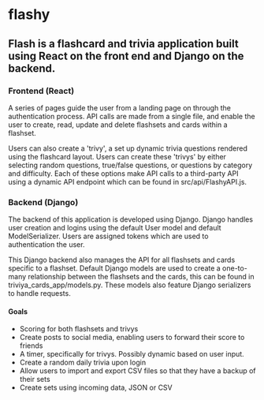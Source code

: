# flashy

## Flash is a flashcard and trivia application built using React on the front end and Django on the backend.

### Frontend (React)
A series of pages guide the user from a landing page on through the authentication process. API calls are made from a single file, and enable the user to create, read, update and delete flashsets and cards within a flashset.

Users can also create a 'trivy', a set up dynamic trivia questions rendered using the flashcard layout. Users can create these 'trivys' by either selecting random questions, true/false questions, or questions by category and difficulty. Each of these options make API calls to a third-party API using a dynamic API endpoint which can be found in src/api/FlashyAPI.js.

### Backend (Django)
The backend of this application is developed using Django. Django handles user creation and logins using the default User model and default ModelSerializer. Users are assigned tokens which are used to authentication the user.

This Django backend also manages the API for all flashsets and cards specific to a flashset. Default Django models are used to create a one-to-many relationship between the flashsets and the cards, this can be found in triviya_cards_app/models.py. These models also feature Django serializers to handle requests.

#### Goals
- Scoring for both flashsets and trivys
- Create posts to social media, enabling users to forward their score to friends
- A timer, specifically for trivys. Possibly dynamic based on user input.
- Create a random daily trivia upon login
- Allow users to import and export CSV files so that they have a backup of their sets
- Create sets using incoming data, JSON or CSV
